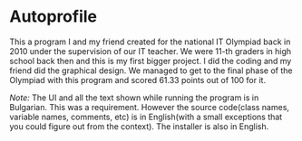 # Autoprofile
This a program I and my friend created for the national IT Olympiad back in 2010 under the supervision
of our IT teacher. We were 11-th graders in high school back then and this is my first bigger project. 
I did the coding and my friend did the graphical design. We managed to get to the final phase of the 
Olympiad with this program and scored 61.33 points out of 100 for it.

*Note:* The UI and all the text shown while running the program is in Bulgarian. This was a requirement.
However the source code(class names, variable names, comments, etc) is in English(with a small exceptions 
that you could figure out from the context). The installer is also in English.
